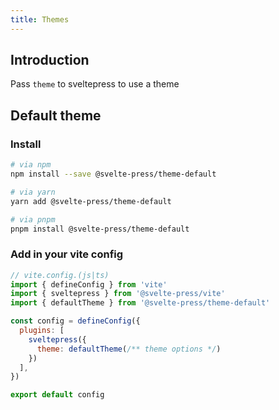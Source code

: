 ```yaml
---
title: Themes
---
```


## Introduction

Pass `theme` to sveltepress to use a theme

## Default theme

### Install

```sh
# via npm
npm install --save @svelte-press/theme-default

# via yarn
yarn add @svelte-press/theme-default

# via pnpm
pnpm install @svelte-press/theme-default
```

### Add in your vite config

```js
// vite.config.(js|ts)
import { defineConfig } from 'vite'
import { sveltepress } from '@svelte-press/vite'
import { defaultTheme } from '@svelte-press/theme-default'

const config = defineConfig({
  plugins: [
    sveltepress({
      theme: defaultTheme(/** theme options */)
    })
  ],
})

export default config
```

